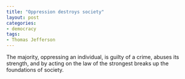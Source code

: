 ```yaml
---
title: "Oppression destroys society"
layout: post
categories:
- democracy
tags:
- Thomas Jefferson
---
```


The majority, oppressing an individual, is guilty of a crime, abuses its strength, and by acting on the law of the strongest breaks up the foundations of society.
